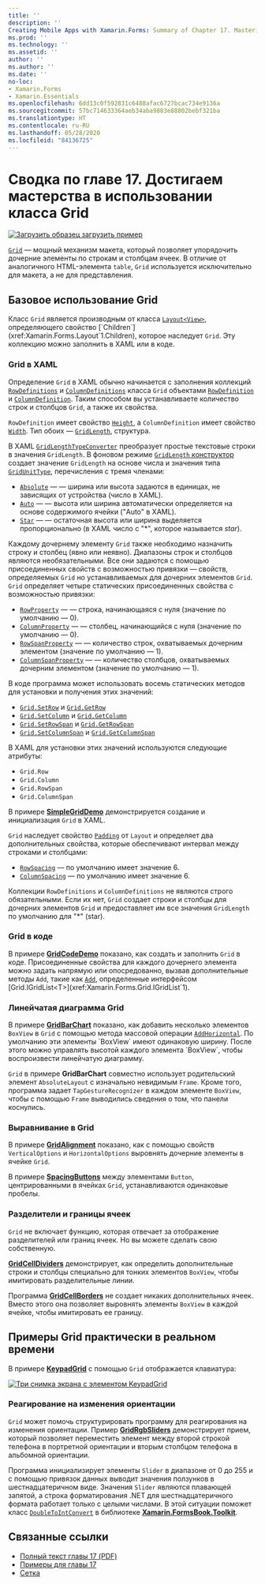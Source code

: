 ```yaml
---
title: ''
description: ''
Creating Mobile Apps with Xamarin.Forms: Summary of Chapter 17. Mastering the Grid''
ms.prod: ''
ms.technology: ''
ms.assetid: ''
author: ''
ms.author: ''
ms.date: ''
no-loc:
- Xamarin.Forms
- Xamarin.Essentials
ms.openlocfilehash: 6dd13c0f592831c6488afac6727bcac734e9136a
ms.sourcegitcommit: 57bc714633364aeb34aba9803e88802bebf321ba
ms.translationtype: HT
ms.contentlocale: ru-RU
ms.lasthandoff: 05/28/2020
ms.locfileid: "84136725"
---
```

# <a name="summary-of-chapter-17-mastering-the-grid"></a>Сводка по главе 17. Достигаем мастерства в использовании класса Grid

[![Загрузить образец](~/media/shared/download.png) загрузить пример](https://github.com/xamarin/xamarin-forms-book-samples/tree/master/Chapter17)

[`Grid`](xref:Xamarin.Forms.Grid) — мощный механизм макета, который позволяет упорядочить дочерние элементы по строкам и столбцам ячеек. В отличие от аналогичного HTML-элемента `table`, `Grid` используется исключительно для макета, а не для представления.

## <a name="the-basic-grid"></a>Базовое использование Grid

Класс `Grid` является производным от класса [`Layout<View>`](xref:Xamarin.Forms.Layout`1), определяющего свойство [`Children`](xref:Xamarin.Forms.Layout`1.Children), которое наследует `Grid`. Эту коллекцию можно заполнить в XAML или в коде.

### <a name="the-grid-in-xaml"></a>Grid в XAML

Определение `Grid` в XAML обычно начинается с заполнения коллекций [`RowDefinitions`](xref:Xamarin.Forms.Grid.RowDefinitions) и [`ColumnDefinitions`](xref:Xamarin.Forms.Grid.ColumnDefinitions) класса `Grid` объектами [`RowDefinition`](xref:Xamarin.Forms.RowDefinition) и [`ColumnDefinition`](xref:Xamarin.Forms.ColumnDefinition). Таким способом вы устанавливаете количество строк и столбцов `Grid`, а также их свойства.

`RowDefinition` имеет свойство [`Height`](xref:Xamarin.Forms.RowDefinition.Height), а `ColumnDefinition` имеет свойство [`Width`](xref:Xamarin.Forms.ColumnDefinition.Width). Тип обоих — [`GridLength`](xref:Xamarin.Forms.GridLength), структура.

В XAML [`GridLengthTypeConverter`](xref:Xamarin.Forms.GridLengthTypeConverter) преобразует простые текстовые строки в значения `GridLength`. В фоновом режиме [`GridLength` конструктор](xref:Xamarin.Forms.GridLength.%23ctor(System.Double,Xamarin.Forms.GridUnitType)) создает значение `GridLength` на основе числа и значения типа [`GridUnitType`](xref:Xamarin.Forms.GridUnitType), перечисления с тремя членами:

- [`Absolute`](xref:Xamarin.Forms.GridUnitType.Absolute) &mdash; — ширина или высота задаются в единицах, не зависящих от устройства (число в XAML).
- [`Auto`](xref:Xamarin.Forms.GridUnitType.Auto) &mdash; — высота или ширина автоматически определяется на основе содержимого ячейки ("Auto" в XAML).
- [`Star`](xref:Xamarin.Forms.GridUnitType.Star) &mdash; — остаточная высота или ширина выделяется пропорционально (в XAML число с "\*", которое называется *star*).

Каждому дочернему элементу `Grid` также необходимо назначить строку и столбец (явно или неявно). Диапазоны строк и столбцов являются необязательными. Все они задаются с помощью присоединенных свойств с возможностью привязки &mdash; свойств, определяемых `Grid` но устанавливаемых для дочерних элементов `Grid`. `Grid` определяет четыре статических присоединенных свойства с возможностью привязки:

- [`RowProperty`](xref:Xamarin.Forms.Grid.RowProperty) &mdash; — строка, начинающаяся с нуля (значение по умолчанию — 0).
- [`ColumnProperty`](xref:Xamarin.Forms.Grid.ColumnProperty) &mdash; — столбец, начинающийся с нуля (значение по умолчанию — 0).
- [`RowSpanProperty`](xref:Xamarin.Forms.Grid.RowSpanProperty) &mdash; — количество строк, охватываемых дочерним элементом (значение по умолчанию — 1).
- [`ColumnSpanProperty`](xref:Xamarin.Forms.Grid.ColumnSpanProperty) &mdash; — количество столбцов, охватываемых дочерним элементом (значение по умолчанию — 1).

В коде программа может использовать восемь статических методов для установки и получения этих значений:

- [`Grid.SetRow`](xref:Xamarin.Forms.Grid.SetRow(Xamarin.Forms.BindableObject,System.Int32)) и [`Grid.GetRow`](xref:Xamarin.Forms.Grid.GetRow(Xamarin.Forms.BindableObject))
- [`Grid.SetColumn`](xref:Xamarin.Forms.Grid.SetColumn(Xamarin.Forms.BindableObject,System.Int32)) и [`Grid.GetColumn`](xref:Xamarin.Forms.Grid.GetColumn(Xamarin.Forms.BindableObject))
- [`Grid.SetRowSpan`](xref:Xamarin.Forms.Grid.SetRowSpan(Xamarin.Forms.BindableObject,System.Int32)) и [`Grid.GetRowSpan`](xref:Xamarin.Forms.Grid.GetRowSpan(Xamarin.Forms.BindableObject))
- [`Grid.SetColumnSpan`](xref:Xamarin.Forms.Grid.SetColumnSpan(Xamarin.Forms.BindableObject,System.Int32)) и [`Grid.GetColumnSpan`](xref:Xamarin.Forms.Grid.GetColumnSpan(Xamarin.Forms.BindableObject))

В XAML для установки этих значений используются следующие атрибуты:

- `Grid.Row`
- `Grid.Column`
- `Grid.RowSpan`
- `Grid.ColumnSpan`

В примере [**SimpleGridDemo**](https://github.com/xamarin/xamarin-forms-book-samples/tree/master/Chapter17/SimpleGridDemo) демонстрируется создание и инициализация `Grid` в XAML.

`Grid` наследует свойство [`Padding`](xref:Xamarin.Forms.Layout.Padding) от `Layout` и определяет два дополнительных свойства, которые обеспечивают интервал между строками и столбцами:

- [`RowSpacing`](xref:Xamarin.Forms.Grid.RowSpacing) — по умолчанию имеет значение 6.
- [`ColumnSpacing`](xref:Xamarin.Forms.Grid.ColumnSpacing) — по умолчанию имеет значение 6.

Коллекции `RowDefinitions` и `ColumnDefinitions` не являются строго обязательными. Если их нет, `Grid` создает строки и столбцы для дочерних элементов `Grid` и предоставляет им все значения `GridLength` по умолчанию для "\*" (star).

### <a name="the-grid-in-code"></a>Grid в коде

В примере [**GridCodeDemo**](https://github.com/xamarin/xamarin-forms-book-samples/tree/master/Chapter17/GridCodeDemo) показано, как создать и заполнить `Grid` в коде. Присоединенные свойства для каждого дочернего элемента можно задать напрямую или опосредованно, вызвав дополнительные методы `Add`, такие как [`Add`](xref:Xamarin.Forms.Grid.IGridList`1.Add*), определенные интерфейсом [Grid.IGridList<T>](xref:Xamarin.Forms.Grid.IGridList`1).

### <a name="the-grid-bar-chart"></a>Линейчатая диаграмма Grid

В примере [**GridBarChart**](https://github.com/xamarin/xamarin-forms-book-samples/tree/master/Chapter17/GridBarChart) показано, как добавить несколько элементов `BoxView` в `Grid` с помощью метода массовой операции [`AddHorizontal`](xref:Xamarin.Forms.Grid.IGridList`1.AddHorizontal*). По умолчанию эти элементы `BoxView` имеют одинаковую ширину. После этого можно управлять высотой каждого элемента `BoxView`, чтобы воспроизвести линейчатую диаграмму.

`Grid` в примере **GridBarChart** совместно использует родительский элемент `AbsoluteLayout` с изначально невидимым `Frame`. Кроме того, программа задает `TapGestureRecognizer` в каждом элементе `BoxView`, чтобы с помощью `Frame` выводились сведения о том, что панели коснулись.

### <a name="alignment-in-the-grid"></a>Выравнивание в Grid

В примере [**GridAlignment**](https://github.com/xamarin/xamarin-forms-book-samples/tree/master/Chapter17/GridAlignment) показано, как с помощью свойств `VerticalOptions` и `HorizontalOptions` выровнять дочерние элементы в ячейке `Grid`.

В примере [**SpacingButtons**](https://github.com/xamarin/xamarin-forms-book-samples/tree/master/Chapter17/SpacingButtons) между элементами `Button`, центрированными в ячейках `Grid`, устанавливаются одинаковые пробелы.

### <a name="cell-dividers-and-borders"></a>Разделители и границы ячеек

`Grid` не включает функцию, которая отвечает за отображение разделителей или границ ячеек. Но вы можете сделать свою собственную.

[**GridCellDividers**](https://github.com/xamarin/xamarin-forms-book-samples/tree/master/Chapter17/GridCellDividers) демонстрирует, как определить дополнительные строки и столбцы специально для тонких элементов `BoxView`, чтобы имитировать разделительные линии.

Программа [**GridCellBorders**](https://github.com/xamarin/xamarin-forms-book-samples/tree/master/Chapter17/GridCellBorders) не создает никаких дополнительных ячеек. Вместо этого она позволяет выровнять элементы `BoxView` в каждой ячейке, чтобы имитировать ее границу.

## <a name="almost-real-life-grid-examples"></a>Примеры Grid практически в реальном времени

В примере [**KeypadGrid**](https://github.com/xamarin/xamarin-forms-book-samples/tree/master/Chapter17/KeypadGrid) с помощью `Grid` отображается клавиатура:

[![Три снимка экрана с элементом KeypadGrid](images/ch17fg12-small.png "Grid для клавиатуры")](images/ch17fg12-large.png#lightbox "Grid для клавиатуры")

### <a name="responding-to-orientation-changes"></a>Реагирование на изменения ориентации

`Grid` может помочь структурировать программу для реагирования на изменения ориентации. Пример [**GridRgbSliders**](https://github.com/xamarin/xamarin-forms-book-samples/tree/master/Chapter17/GridRgbSliders) демонстрирует прием, который позволяет переместить элемент между второй строкой телефона в портретной ориентации и вторым столбцом телефона в альбомной ориентации.

Программа инициализирует элементы `Slider` в диапазоне от 0 до 255 и с помощью привязок данных выводит значения ползунков в шестнадцатеричном виде. Значения `Slider` являются плавающей запятой, а строка форматирования .NET для шестнадцатеричного формата работает только с целыми числами. В этой ситуации поможет класс [`DoubleToIntConvert`](https://github.com/xamarin/xamarin-forms-book-samples/blob/master/Libraries/Xamarin.FormsBook.Toolkit/Xamarin.FormsBook.Toolkit/DoubleToIntConverter.cs) в библиотеке [**Xamarin.FormsBook.Toolkit**](https://github.com/xamarin/xamarin-forms-book-samples/tree/master/Libraries/Xamarin.FormsBook.Toolkit).

## <a name="related-links"></a>Связанные ссылки

- [Полный текст главы 17 (PDF)](https://download.xamarin.com/developer/xamarin-forms-book/XamarinFormsBook-Ch17-Apr2016.pdf)
- [Примеры для главы 17](https://github.com/xamarin/xamarin-forms-book-samples/tree/master/Chapter17)
- [Сетка](~/xamarin-forms/user-interface/layouts/grid.md)
